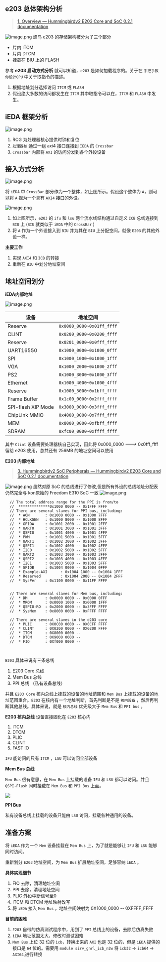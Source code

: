 ## e203 总体架构分析
>[1. Overview — Hummingbirdv2 E203 Core and SoC 0.2.1 documentation](https://doc.nucleisys.com/hbirdv2/overview/overview.html)


![image.png](https://cdn.jsdelivr.net/gh/leesum1/doc/img/202303271027543.png)
蜂鸟 e203 的存储架构被分为了三个部分
+ 片内 ITCM
+ 片内 DTCM
+ 挂载在 BIU 上的 FLASH 

参考 **e203 启动方式分析** 就可以知道，`e203` 是如何加载程序的。关于在 `手把手教你设计CPU` 中关于取指令的描述。
1. 根据地址划分选择访问 `ITCM` 或 `FLASH`
2. 假设绝大多数的访问都发生在 `ITCM` 
其中取指令可以在，`ITCM` 和 `FLASH` 中发生。

## iEDA 框架分析
![image.png](https://cdn.jsdelivr.net/gh/leesum1/doc/img/202303262243041.png)

1. RCG 为处理器核心提供时钟和复位
2. `处理器核` 通过一组 axi4 接口连接到 `IEDA` 的 `Crossbar`
3. `Crossbar` 内部将 `AXI` 的访问分发到各个外设设备


## 接入方式分析
![image.png](https://cdn.jsdelivr.net/gh/leesum1/doc/img/202303271120156.png)

将 `iEDA` 中 `CrossBar` 部分作为一个整体，如上图所示。假设这个整体为 `A`，则可以将 `A` 视为一个具有 `AXI4` 接口的外设。


![image.png](https://cdn.jsdelivr.net/gh/leesum1/doc/img/202303271129065.png)

1. 如上图所示，`e203` 的 `ifu` 和 `lsu` 两个流水线结构通过自定义 `ICB` 总线连接到 `BIU` 上 (`BIU` 就类似于 `iEDA` 中的 `CrossBar` ) 
2. 将 `A` 作为一个外设接入到 `BIU` 并为其在 `BIU` 上分配空间，就像 `E203` 的其他外设一样。 

**主要工作**
1. 实现 `AXI4` 和 `ICB` 的转接
2. 重新在 `BIU` 中划分地址空间



## 地址空间划分

**iEDA内部地址**

![image.png](https://cdn.jsdelivr.net/gh/leesum1/doc/img/202303271855557.png)

| 设备               | 地址空间                  |
| ------------------ | ------------------------- |
| Reserve            | `0x0000_0000~0x01ff_ffff` |
| CLINT              | `0x0200_0000~0x0200_ffff` |
| Reserve            | `0x0201_0000~0x0fff_ffff` |
| UART16550          | `0x1000_0000~0x1000_0fff` |
| SPI                | `0x1000_1000~0x1000_1fff` |
| VGA                | `0x1000_2000~0x1000_2fff` |
| PS2                | `0x1000_3000~0x1000_3fff` |
| Ethernet           | `0x1000_4000~0x1000_4fff` |
| Reserve            | `0x1000_5000~0x1bff_ffff` |
| Frame Buffer       | `0x1c00_0000~0x2fff_ffff` |
| SPI-flash XIP Mode | `0x3000_0000~0x3fff_ffff` |
| ChipLink MMIO      | `0x4000_0000~0x7fff_ffff` |
| MEM                | `0x8000_0000~0xfbff_ffff` |
| SDRAM              | `0xfc00_0000~0xffff_ffff` |


其中 `Clint` 设备需要处理器核自己实现，因此将 0x000_0000 ---> 0x0fff_ffff 留给 e203 使用，总共还有 256MB 的地址空间可以使用

**E203 内部地址**
>[3. Hummingbirdv2 SoC Peripherals — Hummingbirdv2 E203 Core and SoC 0.2.1 documentation](https://doc.nucleisys.com/hbirdv2/soc_peripherals/ips.html#overview)


![image.png](https://cdn.jsdelivr.net/gh/leesum1/doc/img/202303271931515.png)
虽然对原 SoC 的总线进行了修改,但是所有外设的总线地址分配表仍然完全与
kon原始的 Freedom E310 SoC 一致
![image.png](https://cdn.jsdelivr.net/gh/leesum1/doc/img/202303271933982.png)

```
  // The total address range for the PPI is from/to
  //  **************0x1000 0000 -- 0x1FFF FFFF
  // There are several slaves for PPI bus, including:
  //  * AON       : 0x1000 0000 -- 0x1000 7FFF
  //  * HCLKGEN   : 0x1000 8000 -- 0x1000 8FFF
  //  * GPIOA     : 0x1001 2000 -- 0x1001 2FFF
  //  * UART0     : 0x1001 3000 -- 0x1001 3FFF
  //  * QSPI0     : 0x1001 4000 -- 0x1001 4FFF
  //  * PWM       : 0x1001 5000 -- 0x1001 5FFF
  //  * UART1     : 0x1002 3000 -- 0x1002 3FFF
  //  * QSPI1     : 0x1002 4000 -- 0x1002 4FFF
  //  * I2C0      : 0x1002 5000 -- 0x1002 5FFF
  //  * UART2     : 0x1003 3000 -- 0x1003 3FFF
  //  * QSPI2     : 0x1003 4000 -- 0x1003 4FFF
  //  * I2C1      : 0x1003 5000 -- 0x1003 5FFF
  //  * GPIOB     : 0x1004 0000 -- 0x1004 0FFF
  //  * Example-AXI      : 0x1004 1000 -- 0x1004 1FFF
  //  * Reserved         : 0x1004 2000 -- 0x1004 2FFF
  //  * SysPer    : 0x1100 0000 -- 0x11FF FFFF


  // There are several slaves for Mem bus, including:
  //  * DM        : 0x0000 0000 -- 0x0000 0FFF
  //  * MROM      : 0x0000 1000 -- 0x0000 1FFF
  //  * QSPI0-RO  : 0x2000 0000 -- 0x3FFF FFFF
  //  * SysMem    : 0x8000 0000 -- 0xFFFF FFFF
  
  // There are several slaves in the e203 core
  //  * PLIC      : 0X0C00 0000 -- 0X0CFF FFFF
  //  * CLINT     : 0X0200 0000 -- 0X0200 FFFF
  //  * ITCM      : 0X8000 0000 -- 
  //  * DTCM      : 0X9000 0000 --
  //  * FIO       : 0Xf000 0000 --

  
```
`E203` 具体来说有三条总线
1. E203 Core 总线
2. Mem Bus 总线
3. PPI 总线 （私有设备总线）

并且 `E203 Core` 核内总线上挂载的设备的地址范围和
`Mem Bus` 上挂载的设备的地址范围重合。`E203` 在核内有一个地址判断，首先判断是不是 `核内设备` ，然后再判断其他总线。具体来说，就是 `核内总线` 优先级大于 `Mem Bus` 和 `PPI bus` 。

**E203 核内总线**
设备直接固化在 `E203` 核心内
1. ITCM
2. DTCM
3. PLIC
4. CLINT
5. FAST IO

`IFU` 能访问的只有 `ITCM` ，`LSU` 可以访问全部设备

**Mem Bus 总线**

`Mem Bus` 很有意思，在 `Mem Bus` 上挂载的设备 `IFU` 和 `LSU` 都可以访问。并且 `QSPI-Flash` 同时挂载在 `Mem Bus` 和 `PPI Bus` 上面。  

![](https://cdn.jsdelivr.net/gh/leesum1/doc/img/2023-03-29_11-14.png)

**PPI Bus**

私有设备总线上挂载的设备只能由 `LSU` 访问，挂载各种通用的设备。

## 准备方案

将 `iEDA` 作为一个 `Mem` 设备挂载在 `Mem Bus` 上，为了就是能够让 `IFU` 和 `LSU` 能够同时访问。

重新划分 `E203` 地址空间，为 `Mem Bus` 扩展地址空间，足够容纳 `iEDA` 。

**具体实现细节**
1. FIO 去除，清理地址空间
2. PPI 去除，清理地址空间
3. PLIC 外设中断信号至0
4. ITCM 和 DTCM 地址映射改写
5. 将 `iEDA` 接入 `Mem Bus` ，地址空间映射为 0X1000_0000 -- 0XFFFF_FFFF

**目前的困难**
1. `E203` 自带的仿真测试程序中，用到了 `PPI` 总线上的设备，去除后仿真失败
2. `iEDA` 地址范围太大，修改时测试困难
3. `Mem Bus` 上位 32 位的 `icb`，转换出来的 `AXI` 也是 32 位的，但是 `iEDA` 提供的接口是 `64` 位的。需要用 `module sirv_gnrl_icb_n2w` 将 `icb32` -> `icb64` -> `AXI64`,进行转换







